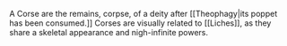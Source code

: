 A Corse are the remains, corpse, of a deity after [[Theophagy|its poppet has been consumed.]]
Corses are visually related to [[Liches]], as they share a skeletal appearance and nigh-infinite powers.
